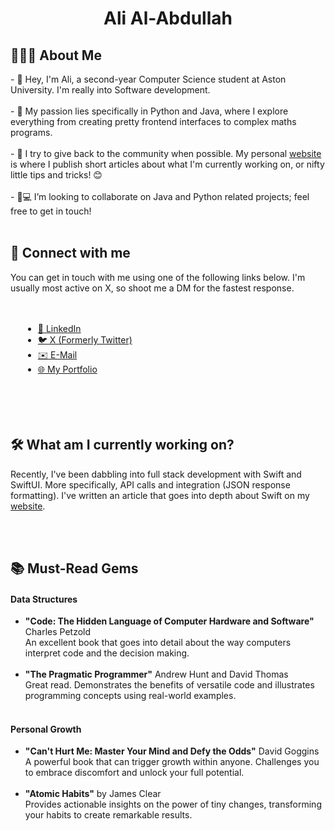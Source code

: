 <h1 align="center">Ali Al-Abdullah</h1>

<section> 
  <summary><h2>👨🏽‍💻 About Me</h2></summary> 
  <p>
    - 👋 Hey, I'm Ali, a second-year Computer Science student at Aston University. I'm really into Software development.
    <br><br>
    - 🌟 My passion lies specifically in Python and Java, where I explore everything from creating pretty frontend interfaces to complex maths programs.
    <br><br>
    - 🚀 I try to give back to the community when possible. My personal <a href="https://aliab.me">website</a> is where I publish short articles about what I'm currently working on, or nifty little tips and tricks! 😊
    <br><br>
    - 💞💻 I’m looking to collaborate on Java and Python related projects; feel free to get in touch!
    <br><br>
  </p>
</section>

<section>
  <h2>🤝 Connect with me</h2>
  <p>You can get in touch with me using one of the following links below. I'm usually most active on X, so shoot me a DM for the fastest response.</p> 
  <div style="padding: 20px; text-align: left;">
    <ul>
      <li><a href="https://www.linkedin.com/in/ali-al-abdullah-1b4352212/" target="_blank">🔗 LinkedIn</a></li>
      <li><a href="https://twitter.com/arcticxo" target="_blank">🐦 X (Formerly Twitter)</a></li>
      <li><a href="mailto:alabdullah.ali@hotmail.com">✉️ E-Mail</a></li>
      <li><a href="https://aliab.me" target="_blank">🌐 My Portfolio</a></li>
    </ul>
  </div>
  <br><br>
</section>

<section>
  <h2>🛠️ What am I currently working on?</h2>
  <p>Recently, I've been dabbling into full stack development with Swift and SwiftUI. More specifically, API calls and integration (JSON response formatting). I've written an article that goes into depth about Swift on my <a href="https://aliab.me">website</a>.</p><br><br>
</section>

<section>
  <h2>📚 Must-Read Gems</h2>
  <h4>Data Structures</h4>
  <ul>
    <li><b>"Code: The Hidden Language of Computer Hardware and Software"</b> Charles Petzold</li>
    An excellent book that goes into detail about the way computers interpret code and the decision making. 
    <br><br>
    <li><b>"The Pragmatic Programmer"</b> Andrew Hunt and David Thomas</li>
    Great read. Demonstrates the benefits of versatile code and illustrates programming concepts using real-world examples. 
    <br><br>
  </ul>

  <h4>Personal Growth</h4>
  <ul>
    <li><b>"Can't Hurt Me: Master Your Mind and Defy the Odds"</b> David Goggins</li>
    A powerful book that can trigger growth within anyone. Challenges you to embrace discomfort and unlock your full potential.
    <br><br>
    <li><b>"Atomic Habits"</b> by James Clear</li>
    Provides actionable insights on the power of tiny changes, transforming your habits to create remarkable results. 
    <br><br>
  </ul>
</section>
